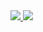 <a href="https://github.com/anuraghazra/github-readme-stats">
  <img src="https://github-readme-stats.vercel.app/api?username=tingfengx&show_icons=true&bg_color=30,e96443,904e95&title_color=fff&text_color=fff&include_all_commits=true&count_private=true" />
</a>
<a href="https://github.com/anuraghazra/github-readme-stats">
  <img src="https://github-readme-stats.vercel.app/api/top-langs/?username=tingfengx&bg_color=30,e96443,904e95&title_color=fff&text_color=fff&layout=compact&include_all_commits=true&count_private=true&langs_count=7&hide=jupyter%20notebook"/>
</a>
